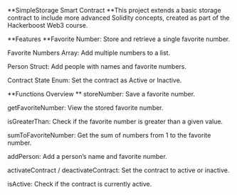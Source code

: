 
**SimpleStorage Smart Contract
**This project extends a basic storage contract to include more advanced Solidity concepts, created as part of the Hackerboost Web3 course.

**Features
**Favorite Number: Store and retrieve a single favorite number.

Favorite Numbers Array: Add multiple numbers to a list.

Person Struct: Add people with names and favorite numbers.

Contract State Enum: Set the contract as Active or Inactive.

**Functions Overview
**
storeNumber: Save a favorite number.

getFavoriteNumber: View the stored favorite number.

isGreaterThan: Check if the favorite number is greater than a given value.

sumToFavoriteNumber: Get the sum of numbers from 1 to the favorite number.

addPerson: Add a person’s name and favorite number.

activateContract / deactivateContract: Set the contract to active or inactive.

isActive: Check if the contract is currently active.
